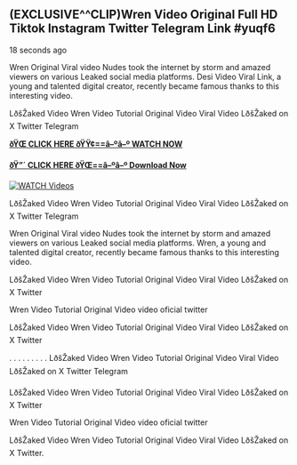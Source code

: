 ## (EXCLUSIVE^^CLIP)Wren Video Original Full HD Tiktok Instagram Twitter Telegram Link #yuqf6

18 seconds ago

Wren Original Viral video Nudes took the internet by storm and amazed viewers on various Leaked social media platforms. Desi Video Viral Link, a young and talented digital creator, recently became famous thanks to this interesting video.

LðšŽaked Video Wren Video Tutorial Original Video Viral Video LðšŽaked on X Twitter Telegram

**[ðŸŒ CLICK HERE ðŸŸ¢==â–ºâ–º WATCH NOW](https://clips-mediaa.blogspot.com/2025/02/video-viral-download.html)**

**[ðŸ”´ CLICK HERE ðŸŒ==â–ºâ–º Download Now](https://clips-mediaa.blogspot.com/2025/02/video-viral-download.html)**

[![WATCH Videos](https://i.imgur.com/dJHk4Zq.gif)](https://clips-mediaa.blogspot.com/2025/02/video-viral-download.html)

LðšŽaked Video Wren Video Tutorial Original Video Viral Video LðšŽaked on X Twitter Telegram

Wren Original Viral video Nudes took the internet by storm and amazed viewers on various Leaked social media platforms. Wren, a young and talented digital creator, recently became famous thanks to this interesting video.

LðšŽaked Video Wren Video Tutorial Original Video Viral Video LðšŽaked on X Twitter

Wren Video Tutorial Original Video video oficial twitter

LðšŽaked Video Wren Video Tutorial Original Video Viral Video LðšŽaked on X Twitter

. . . . . . . . . LðšŽaked Video Wren Video Tutorial Original Video Viral Video LðšŽaked on X Twitter Telegram

LðšŽaked Video Wren Video Tutorial Original Video Viral Video LðšŽaked on X Twitter

Wren Video Tutorial Original Video video oficial twitter

LðšŽaked Video Wren Video Tutorial Original Video Viral Video LðšŽaked on X Twitter.
